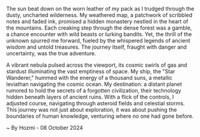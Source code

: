 
The sun beat down on the worn leather of my pack as I trudged through the dusty, uncharted wilderness. My weathered map, a patchwork of scribbled notes and faded ink, promised a hidden monastery nestled in the heart of the mountains. Each creaking step through the dense forest was a gamble, a chance encounter with wild beasts or lurking bandits. Yet, the thrill of the unknown spurred me forward, fueled by the whispered legends of ancient wisdom and untold treasures. The journey itself, fraught with danger and uncertainty, was the true adventure.

A vibrant nebula pulsed across the viewport, its cosmic swirls of gas and stardust illuminating the vast emptiness of space. My ship, the "Star Wanderer," hummed with the energy of a thousand suns, a metallic leviathan navigating the cosmic ocean. My destination: a distant planet rumored to hold the secrets of a forgotten civilization, their technology hidden beneath layers of ancient ruins. With a flick of the controls, I adjusted course, navigating through asteroid fields and celestial storms. This journey was not just about exploration, it was about pushing the boundaries of human knowledge, venturing where no one had gone before. 

~ By Hozmi - 08 October 2024
